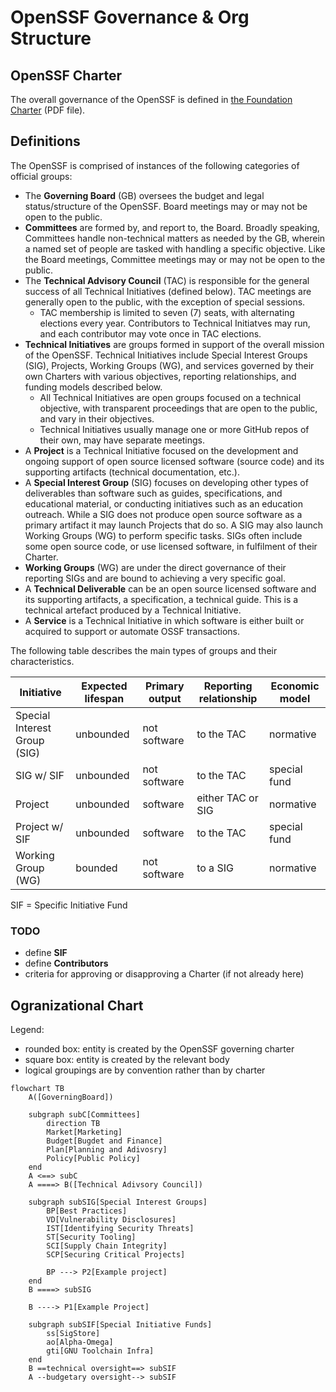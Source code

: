 # OpenSSF Governance & Org Structure

## OpenSSF Charter

The overall governance of the OpenSSF is defined in [the Foundation Charter](https://cdn.platform.linuxfoundation.org/agreements/openssf.pdf) (PDF file). 


## Definitions

The OpenSSF is comprised of instances of the following categories of official groups:

- The **Governing Board** (GB) oversees the budget and legal status/structure of the OpenSSF. Board meetings may or may not be open to the public.
- **Committees** are formed by, and report to, the Board. Broadly speaking, Committees handle non-technical matters as needed by the GB, wherein a named set of people are tasked with handling a specific objective. Like the Board meetings, Committee meetings may or may not be open to the public.
- The **Technical Advisory Council** (TAC) is responsible for the general success of all Technical Initiatives (defined below). TAC meetings are generally open to the public, with the exception of special sessions. 
  - TAC membership is limited to seven (7) seats, with alternating elections every year. Contributors to Technical Initiatves may run, and each contributor may vote once in TAC elections. 
- **Technical Initiatives** are groups formed in support of the overall mission of the OpenSSF. Technical Initiatives include Special Interest Groups (SIG), Projects, Working Groups (WG), and services governed by their own Charters with various objectives, reporting relationships, and funding models described below.
   - All Technical Initiatives are open groups focused on a technical objective, with transparent proceedings that are open to the public, and vary in their objectives.
   - Technical Initiatives usually manage one or more GitHub repos of their own, may have separate meetings.
- A **Project** is a Technical Initiative focused on the development and ongoing support of open source licensed software (source code) and its supporting artifacts (technical documentation, etc.).
- A **Special Interest Group** (SIG) focuses on developing other types of deliverables than software such as guides, specifications, and educational material, or conducting initiatives such as an education outreach. While a SIG does not produce open source software as a primary artifact it may launch Projects that do so. A SIG may also launch Working Groups (WG) to perform specific tasks. SIGs often include some open source code, or use licensed software, in fulfilment of their Charter.
- **Working Groups** (WG) are under the direct governance of their reporting SIGs and are bound to achieving a very specific goal. 
- A **Technical Deliverable** can be an open source licensed software and its supporting artifacts, a specification, a technical guide. This is a technical artefact produced by a Technical Initiative.
- A **Service** is a Technical Initiative in which software is either built or acquired to support or automate OSSF transactions.

The following table describes the main types of groups and their characteristics.

| Initiative | Expected lifespan | Primary output| Reporting relationship |	Economic model
|------------|-------------------|---------------|------------------------|---------------
| Special Interest Group (SIG) | unbounded | not software | to the TAC | normative
| SIG w/ SIF | unbounded | not software | to the TAC | special fund
| Project |	unbounded | software | either TAC or SIG | normative
| Project w/ SIF | unbounded | software | to the TAC | special fund
| Working Group (WG) | bounded | not software | to a SIG | normative

SIF = Specific Initiative Fund

### TODO

* define **SIF** 
* define **Contributors**
* criteria for approving or disapproving a Charter (if not already here)

## Ogranizational Chart

Legend:
- rounded box: entity is created by the OpenSSF governing charter
- square box: entity is created by the relevant body
- logical groupings are by convention rather than by charter


```mermaid
flowchart TB
    A([GoverningBoard])

    subgraph subC[Committees]
        direction TB
        Market[Marketing]
        Budget[Bugdet and Finance]
        Plan[Planning and Adivosry]
        Policy[Public Policy]
    end
    A <==> subC
    A ====> B([Technical Adivsory Council])

    subgraph subSIG[Special Interest Groups]
        BP[Best Practices]
        VD[Vulnerability Disclosures]
        IST[Identifying Security Threats]
        ST[Security Tooling]
        SCI[Supply Chain Integrity]
        SCP[Securing Critical Projects]

        BP ---> P2[Example project]
    end
    B ====> subSIG

    B ----> P1[Example Project]

    subgraph subSIF[Special Initiative Funds]
        ss[SigStore]
        ao[Alpha-Omega]
        gti[GNU Toolchain Infra]
    end
    B ==technical oversight==> subSIF
    A --budgetary oversight--> subSIF
```
